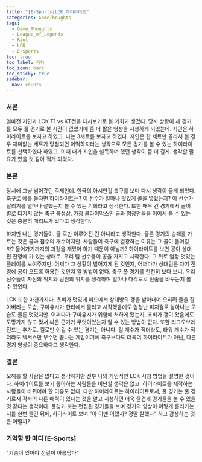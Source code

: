 ```yaml
---
title: "[E-Sports]LCK 하이라이트"
categories: GameThoughts
tags:
  - Game_Thoughts
  - League_of_Legends
  - Riot
  - LCK
  - E-Sports
toc: true
toc_label: 목차
toc_icon: bars
toc_sticky: true
sidebar:
  nav: counts
---
```

### 서론
얼마전 지인과 LCK T1 vs KT전을 다시보기로 볼 기회가 생겼다. 당시 상황이 세 경기를 모두 풀 경기로 볼 시간이 없었기에 좀 더 짧은 영상을 시청하게 되었는데. 지인은 하이라이트를 보자고 하였고. 나는 3세트를 보자고 하였다. 지인은 한 세트만 골라서 볼 경우 재미없는 세트가 당첨되면 어떡하지라는 생각으로 모든 경기를 볼 수 있는 하이라이트를 선택하였다 하였고. 이때 내가 지인을 설득하며 했던 생각이 좀 더 깊게. 생각할 필요가 있을 것 같아 적게 되었다.
### 본론
당시에 그냥 넘어갔던 주제인데. 한국의 아시안컵 축구를 보며 다시 생각이 들게 되었다. 축구로 예를 들자면 하이라이트는? 이 선수가 얼마나 멋있게 골을 넣었는지? 이 선수가 달리기를 얼마나 잘했는지 볼 수 있는 기회라고 생각한다. 또한 매우 긴 경기에서 골이 별로 터지지 않는 축구 특성상. 가장 클라이막스인 골과 명장면들을 이어서 볼 수 있는 것은 충분히 메리트가 있다고 생각한다.

하지만 나는 경기들이. 골 로만 이루어진 건 아니라고 생각한다. 물론 경기의 승패를 가르는 것은 골과 점수의 개수이지만. 사람들이 축구에 열광하는 이유는 그 꼴이 들어갈까? 들어가기까지의 과정을 재밌어 하기 때문이 아닐까? 하이라이트를 보면 공이 상대편 진영에 가 있는 상태로. 우리 팀 선수들이 공을 가지고 시작한다. 그 뒤로 엄청 멋있는 플레이를 보여주지만. 어쩌다 그 상황이 벌어지게 된 것인지, 어쩌다가 상대팀은 자기 진영에 공이 오도록 허용한 것인지 알 방법이 없다. 축구 풀 경기를 천천히 보다 보니. 우리 선수들이 자신의 위치와 팀원의 위치를 생각하며 얼마나 다각도로 전술을 바꾸는지 볼 수 있었다.

LCK 또한 마찬가지다. 쵸비가 멋있게 미드에서 상대방의 갱을 받아내며 오히려 둘을 잡아버리는 모습, 구마유시가 한타에서 물리고 시작했음에도 엄청난 피지컬로 살아나는 모습도 물론 멋있지만. 어쩌다가 구마유시가 위험에 처하게 됐는지, 쵸비가 갱이 왔음에도 도망가지 않고 맞서 싸운 근거가 무엇이었는지 알 수 있는 방법이 없다. 또한 리그오브레전드는 추가로. 킬로만 이길 수 있는 경기는 아니다. 킬 개수가 적더라도, 타워 개수가 적더라도 넥서스만 부수면 끝나는 게임이기에 축구보다도 더욱더 하이라이트가 아닌, 다른 경기 양상이 중요하다고 생각한다.
### 결론
오해를 할 사람은 없다고 생각하지만 전부 나의 개인적인 LCK 시청 방법을 설명한 것이다. 하이라이트를 보기 좋아하는 사람들을 비난할 생각은 없고. 하이라이트를 제작하는 사람들이 바뀌어야 할 이유도 없다. 다만 하이라이트는 하이라이트로서, 풀 경기는 풀 경기로서 각자의 다른 매력이 있다는 것을 알고 시청하면 더욱 즐겁게 경기들을 볼 수 있을 것 같다는 생각이다. 풀경기 또는 편집된 경기들을 보며 경기의 양상이 어떻게 흘러가는지를 한번 즐긴 뒤에, 하이라이트 보며 "아 이땐 이랬지? 정말 잘했다" 하고 감상하는 것은 어떨까?
### 기억할 한 마디 [E-Sports]
"기승이 있어야 전결이 아름답다"